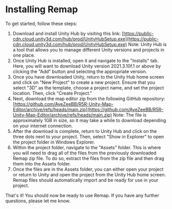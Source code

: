# Installing Remap

To get started, follow these steps:

1. Download and install Unity Hub by visiting this link: [https://public-cdn.cloud.unity3d.com/hub/prod/UnityHubSetup.exe](https://public-cdn.cloud.unity3d.com/hub/prod/UnityHubSetup.exe) Note: Unity Hub is a tool that allows you to manage different Unity versions and projects in one place.
2. Once Unity Hub is installed, open it and navigate to the "Installs" tab. Here, you will want to download Unity version 2021.3.10f.1 or above by clicking the "Add" button and selecting the appropriate version.
3. Once you have downloaded Unity, return to the Unity Hub home screen and click on "New Project" to create a new project. Ensure that you select "3D" as the template, choose a project name, and set the project location. Then, click "Create Project."
4. Next, download the map editor zip from the following GitHub repository: [https://github.com/AyeZeeBB/R5R-Unity-Map-Editor/archive/refs/heads/main.zip](https://github.com/AyeZeeBB/R5R-Unity-Map-Editor/archive/refs/heads/main.zip) Note: The file is approximately 1GB in size, so it may take a while to download depending on your internet connection.
5. After the download is complete, return to Unity Hub and click on the three dots next to your project. Then, select "Show in Explorer" to open the project folder in Windows Explorer.
6. Within the project folder, navigate to the "Assets" folder. This is where you will need to drag all of the files from the previously downloaded Remap zip file. To do so, extract the files from the zip file and then drag them into the Assets folder.
7. Once the files are in the Assets folder, you can either open your project or return to Unity and open the project from the Unity Hub home screen. Remap files should automatically import and be ready for use in your project.

That's it! You should now be ready to use Remap. If you have any further questions, please let me know.
